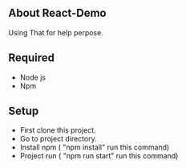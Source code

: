 ## About React-Demo

Using That for help perpose.

## Required 
- Node js
- Npm 

## Setup 
- First clone this project.
- Go to project directory. 
- Install npm ( "npm install" run this command)
- Project run ( "npm run start" run this command)
